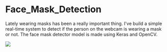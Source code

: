 # Face_Mask_Detection

Lately wearing masks has been a really important thing. I've build a simple real-time system to detect if the person on the webcam is wearing a mask or not. The face mask detector model is made using Keras and OpenCV.

<img src="maskgif.gif">
